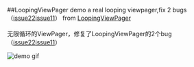 ##LoopingViewPager demo
a real looping viewpager,fix 2 bugs（[issue22](https://github.com/imbryk/LoopingViewPager/issues/22)[issue11](https://github.com/imbryk/LoopingViewPager/issues/11)） from [LoopingViewPager](https://github.com/imbryk/LoopingViewPager)</br></br>
无限循环的ViewPager，修复了LoopingViewPager的2个bug（[issue22](https://github.com/imbryk/LoopingViewPager/issues/22)[issue11](https://github.com/imbryk/LoopingViewPager/issues/11)）

![demo gif](https://github.com/TracyZhangLei/LoopViewPager/blob/master/screen_record.gif)
